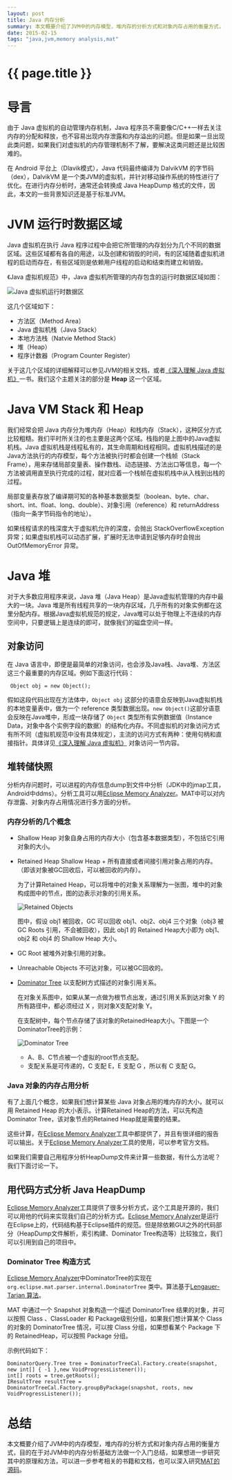 ```yaml
---
layout: post
title: Java 内存分析
summary: 本文概要介绍了JVM中的内存模型，堆内存的分析方式和对象内存占用的衡量方式，目的在于对JVM中的内存分析基础方法做一个入门总结。
date: 2015-02-15
tags: "java,jvm,memory analysis,mat"
---
```


{{ page.title }}
================

# 导言 

由于 Java 虚拟机的自动管理内存机制，Java 程序员不需要像C/C++一样去关注内存的分配和释放，也不容易出现内存泄露和内存溢出的问题。但是如果一旦出现此类问题，如果我们对虚拟机的内存管理机制不了解，要解决这类问题还是比较困难的。

在 Android 平台上（Dlavik模式），Java 代码最终编译为 DalvikVM 的字节码（dex），DalvikVM 是一个类JVM的虚拟机，并针对移动操作系统的特性进行了优化。在进行内存分析时，通常还会转换成 Java HeapDump 格式的文件，因此，本文的一些背景知识还是基于标准JVM。

# JVM 运行时数据区域

Java 虚拟机在执行 Java 程序过程中会把它所管理的内存划分为几个不同的数据区域。这些区域都有各自的用途，以及创建和销毁的时间，有的区域随着虚拟机进程的启动而存在，有些区域则是依赖用户线程的启动和结束而建立和销毁。

《Java 虚拟机规范》中，Java 虚拟机所管理的内存包含的运行时数据区域如图：

![Java 虚拟机运行时数据区](./img/jvm_architecture.png)

这几个区域如下：

- 方法区（Method Area）
- Java 虚拟机栈（Java Stack）
- 本地方法栈（Natvie Method Stack）
- 堆（Heap）
- 程序计数器（Program Counter Register）

关于这几个区域的详细解释可以参见JVM的相关文档，或者[《深入理解 Java 虚拟机》]一书。我们这个主题关注的部分是 **Heap** 这一个区域。

# Java VM Stack 和 Heap

我们经常会把 Java 内存分为堆内存（Heap）和栈内存（Stack），这种区分方式比较粗糙。我们平时所关注的也主要是这两个区域。栈指的是上图中的Java虚拟机栈。Java 虚拟机栈是线程私有的，其生命周期和线程相同。虚拟机栈描述的是Java方法执行的内存模型，每个方法被执行时都会创建一个栈帧（Stack Frame），用来存储局部变量表、操作数栈、动态链接、方法出口等信息，每一个方法被调用直至执行完成的过程，就对应着一个栈帧在虚拟机栈中从入栈到出栈的过程。

局部变量表存放了编译期可知的各种基本数据类型（boolean、byte、char、short、int、float、long、double）、对象引用（reference）和 returnAddress（指向一条字节码指令的地址）。

如果线程请求的栈深度大于虚拟机允许的深度，会抛出 StackOverflowException 异常；如果虚拟机栈可以动态扩展，扩展时无法申请到足够内存时会抛出 OutOfMemoryError 异常。

# Java 堆

对于大多数应用程序来说，Java 堆（Java Heap）是Java虚拟机管理的内存中最大的一块。Java 堆是所有线程共享的一块内存区域，几乎所有的对象实例都在这里分配内存。根据Java虚拟机规范的规定，Java堆可以处于物理上不连续的内存空间中，只要逻辑上是连续的即可，就像我们的磁盘空间一样。

## 对象访问

在 Java 语言中，即便是最简单的对象访问，也会涉及Java栈、Java堆、方法区这三个最重要的内存区域。例如下面这行代码：

```
 Object obj = new Object();
```

假如这段代码出现在方法体中，`Object obj` 这部分的语意会反映到Java虚拟机栈的本地变量表中，做为一个 reference 类型数据出现。`new Object()`这部分语意会反映在Java堆中，形成一块存储了 `Object` 类型所有实例数据值（Instance Data，对象中各个实例字段的数据）的结构化内存。不同虚拟机的对象访问方式有所不同（虚拟机规范中没有具体规定），主流的访问方式有两种：使用句柄和直接指针。具体详见[《深入理解 Java 虚拟机》] 对象访问一节内容。

## 堆转储快照

分析内存问题时，可以进程的内存信息dump到文件中分析（JDK中的jmap工具，Android中ddms）。分析工具可以用[Eclipse Memory Analyzer]。MAT中可以对内存泄露、对象内存占用情况进行多方面的分析。

### 内存分析的几个概念

- Shallow Heap 
	对象自身占用的内存大小（包含基本数据类型），不包括它引用对象的大小。

- Retained Heap 
	Shallow Heap + 所有直接或者间接引用对象占用的内存。（即该对象被GC回收后，可以被回收的内存）。

	为了计算Retained Heap，可以将堆中的对象关系理解为一张图，堆中的对象构成图中的节点，图的边表示对象的引用关系。

	![Retained Objects](./img/retained_objects.png)

	图中，假设 obj1 被回收，GC 可以回收 obj1、obj2、obj4 三个对象（obj3 被 GC Roots 引用，不会被回收），因此 obj1 的 Retained Heap大小即为 obj1、obj2 和 obj4 的 Shallow Heap 大小。

- GC Root 
	被堆外对象引用的对象。

- Unreachable Objects
	不可达对象，可以被GC回收的。

- [Dominator Tree]
	以支配树方式描述的对象引用关系。
	
	在对象关系图中，如果从某一点做为根节点出发，通过引用关系到达对象 Y 的所有路径中，都必须经过 X ，则对象X支配对象 Y。

	在支配树中，每个节点存储了该对象的RetainedHeap大小。下图是一个DominatorTree的示例：

	![Dominator Tree](./img/dominator.png) 

	- A、B、C节点被一个虚拟的root节点支配。
	- 支配关系是可传递的，C 支配 E，E 支配 G ，所以有 C 支配 G。


### Java 对象的内存占用分析

有了上面几个概念，如果我们想计算某些 Java 对象占用的堆内存的大小，就可以用 Retained Heap 的大小表示。计算Retained Heap的方法，可以先构造Dominator Tree，该对象节点的Retained Heap就是需要的结果。

这些计算，在[Eclipse Memory Analyzer]工具中都提供了，并且有很详细的报告可以输出。关于[Eclipse Memory Analyzer]工具的使用，可以参考官方文档。

如果我们需要自己用程序分析HeapDump文件来计算一些数据，有什么方法呢？我们下面讨论一下。

## 用代码方式分析 Java HeapDump

[Eclipse Memory Analyzer]工具提供了很多分析方式，这个工具是开源的，我们可以用他的代码来实现我们自己的分析方式。[Eclipse Memory Analyzer]是运行在Eclipse上的，代码结构基于Eclipse插件的规范。但是除依赖GUI之外的代码部分（HeapDump文件解析，索引构建、Dominator Tree构造等）比较独立，我们可以引用到自己的项目中。

### Dominator Tree 构造方式

[Eclipse Memory Analyzer]中DominatorTree的实现在 `org.eclipse.mat.parser.internal.DominatorTree` 类中。算法基于[Lengauer-Tarjan 算法]。

MAT 中通过一个 Snapshot 对象构造一个描述 DominatorTree 结果的对象，并可以按照 Class 、ClassLoader 和 Package级别分组，如果我们想计算某个 Class 的对象的 DominatorTree 情况，可以按 Class 分组，如果想看某个 Package 下的 RetainedHeap，可以按照 Package 分组。

示例代码如下：

```
DominatorQuery.Tree tree = DominatorTreeCal.Factory.create(snapshot, new int[] { -1 },new VoidProgressListener());
int[] roots = tree.getRoots();
IResultTree resultTree = DominatorTreeCal.Factory.groupByPackage(snapshot, roots, new VoidProgressListener());
```

# 总结

本文概要介绍了JVM中的内存模型，堆内存的分析方式和对象内存占用的衡量方式，目的在于对JVM中的内存分析基础方法做一个入门总结，如果想进一步研究其中的原理和方法，可以进一步参考相关的书籍和文档，也可以深入研究[MAT的源码](http://wiki.eclipse.org/index.php?title=MemoryAnalyzer/Contributor_Reference)。

[《深入理解 Java 虚拟机》]: http://book.douban.com/subject/6522893
[Eclipse Memory Analyzer]: http://www.eclipse.org/mat
[Dominator Tree]:http://help.eclipse.org/indigo/topic/org.eclipse.mat.ui.help/concepts/dominatortree.html
[Lengauer-Tarjan 算法]:http://www.cl.cam.ac.uk/~mr10/lengtarj.pdf
